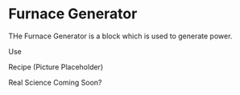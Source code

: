 Furnace Generator
=================

THe Furnace Generator is a block which is used to generate power.

Use

Recipe
(Picture Placeholder)

Real Science
Coming Soon?
